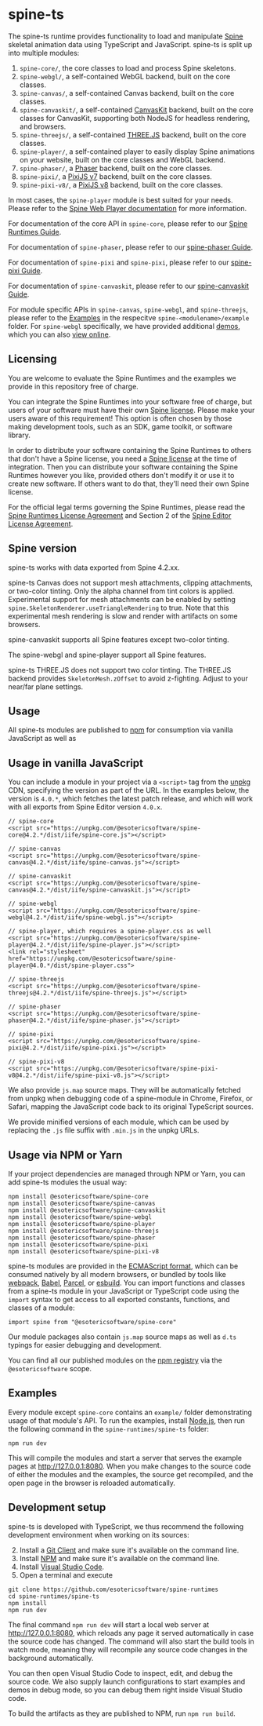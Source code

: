# spine-ts

The spine-ts runtime provides functionality to load and manipulate [Spine](http://esotericsoftware.com) skeletal animation data using TypeScript and JavaScript. spine-ts is split
up into multiple modules:

1. `spine-core/`, the core classes to load and process Spine skeletons.
1. `spine-webgl/`, a self-contained WebGL backend, built on the core classes.
1. `spine-canvas/`, a self-contained Canvas backend, built on the core classes.
1. `spine-canvaskit/`, a self-contained [CanvasKit](https://skia.org/docs/user/modules/canvaskit/) backend, built on the core classes for CanvasKit, supporting both NodeJS for headless rendering, and browsers.
1. `spine-threejs/`, a self-contained [THREE.JS](https://threejs.org/) backend, built on the core classes.
1. `spine-player/`, a self-contained player to easily display Spine animations on your website, built on the core classes and WebGL backend.
1. `spine-phaser/`, a [Phaser](https://phaser.io/) backend, built on the core classes.
1. `spine-pixi/`, a [PixiJS v7](https://pixijs.com/) backend, built on the core classes.
1. `spine-pixi-v8/`, a [PixiJS v8](https://pixijs.com/) backend, built on the core classes.

In most cases, the `spine-player` module is best suited for your needs. Please refer to the [Spine Web Player documentation](https://esotericsoftware.com/spine-player) for more information.

For documentation of the core API in `spine-core`, please refer to our [Spine Runtimes Guide](http://esotericsoftware.com/spine-runtimes-guide).

For documentation of `spine-phaser`, please refer to our [spine-phaser Guide](https://esotericsoftware.com/spine-phaser).

For documentation of `spine-pixi` and `spine-pixi`, please refer to our [spine-pixi Guide](https://esotericsoftware.com/spine-pixi).

For documentation of `spine-canvaskit`, please refer to our [spine-canvaskit Guide](https://esotericsoftware.com/spine-canvaskit).

For module specific APIs in `spine-canvas`, `spine-webgl`, and `spine-threejs`, please refer to the [Examples](#examples) in the respecitve `spine-<modulename>/example` folder. For `spine-webgl` specifically, we have provided additional [demos](spine-webgl/demos), which you can also [view online](http://esotericsoftware.com/spine-demos).

## Licensing

You are welcome to evaluate the Spine Runtimes and the examples we provide in this repository free of charge.

You can integrate the Spine Runtimes into your software free of charge, but users of your software must have their own [Spine license](https://esotericsoftware.com/spine-purchase). Please make your users aware of this requirement! This option is often chosen by those making development tools, such as an SDK, game toolkit, or software library.

In order to distribute your software containing the Spine Runtimes to others that don't have a Spine license, you need a [Spine license](https://esotericsoftware.com/spine-purchase) at the time of integration. Then you can distribute your software containing the Spine Runtimes however you like, provided others don't modify it or use it to create new software. If others want to do that, they'll need their own Spine license.

For the official legal terms governing the Spine Runtimes, please read the [Spine Runtimes License Agreement](http://esotericsoftware.com/spine-runtimes-license) and Section 2 of the [Spine Editor License Agreement](http://esotericsoftware.com/spine-editor-license#s2).

## Spine version

spine-ts works with data exported from Spine 4.2.xx.

spine-ts Canvas does not support mesh attachments, clipping attachments, or two-color tinting. Only the alpha channel from tint colors is applied. Experimental support for mesh attachments can be enabled by setting `spine.SkeletonRenderer.useTriangleRendering` to true. Note that this experimental mesh rendering is slow and render with artifacts on some browsers.

spine-canvaskit supports all Spine features except two-color tinting.

The spine-webgl and spine-player support all Spine features.

spine-ts THREE.JS does not support two color tinting. The THREE.JS backend provides `SkeletonMesh.zOffset` to avoid z-fighting. Adjust to your near/far plane settings.

## Usage

All spine-ts modules are published to [npm](http://npmjs.com) for consumption via vanilla JavaScript as well as

## Usage in vanilla JavaScript

You can include a module in your project via a `<script>` tag from the [unpkg](https://unpkg.com/) CDN, specifying the version as part of the URL. In the examples below, the version is `4.0.*`, which fetches the latest patch release, and which will work with all exports from Spine Editor version `4.0.x`.

```
// spine-core
<script src="https://unpkg.com/@esotericsoftware/spine-core@4.2.*/dist/iife/spine-core.js"></script>

// spine-canvas
<script src="https://unpkg.com/@esotericsoftware/spine-canvas@4.2.*/dist/iife/spine-canvas.js"></script>

// spine-canvaskit
<script src="https://unpkg.com/@esotericsoftware/spine-canvas@4.2.*/dist/iife/spine-canvaskit.js"></script>

// spine-webgl
<script src="https://unpkg.com/@esotericsoftware/spine-webgl@4.2.*/dist/iife/spine-webgl.js"></script>

// spine-player, which requires a spine-player.css as well
<script src="https://unpkg.com/@esotericsoftware/spine-player@4.2.*/dist/iife/spine-player.js"></script>
<link rel="stylesheet" href="https://unpkg.com/@esotericsoftware/spine-player@4.0.*/dist/spine-player.css">

// spine-threejs
<script src="https://unpkg.com/@esotericsoftware/spine-threejs@4.2.*/dist/iife/spine-threejs.js"></script>

// spine-phaser
<script src="https://unpkg.com/@esotericsoftware/spine-phaser@4.2.*/dist/iife/spine-phaser.js"></script>

// spine-pixi
<script src="https://unpkg.com/@esotericsoftware/spine-pixi@4.2.*/dist/iife/spine-pixi.js"></script>

// spine-pixi-v8
<script src="https://unpkg.com/@esotericsoftware/spine-pixi-v8@4.2.*/dist/iife/spine-pixi-v8.js"></script>
```

We also provide `js.map` source maps. They will be automatically fetched from unpkg when debugging code of a spine-module in Chrome, Firefox, or Safari, mapping the JavaScript code back to its original TypeScript sources.

We provide minified versions of each module, which can be used by replacing the `.js` file suffix with `.min.js` in the unpkg URLs.

## Usage via NPM or Yarn

If your project dependencies are managed through NPM or Yarn, you can add spine-ts modules the usual way:

```
npm install @esotericsoftware/spine-core
npm install @esotericsoftware/spine-canvas
npm install @esotericsoftware/spine-canvaskit
npm install @esotericsoftware/spine-webgl
npm install @esotericsoftware/spine-player
npm install @esotericsoftware/spine-threejs
npm install @esotericsoftware/spine-phaser
npm install @esotericsoftware/spine-pixi
npm install @esotericsoftware/spine-pixi-v8
```

spine-ts modules are provided in the [ECMAScript format](https://developer.mozilla.org/en-US/docs/Web/JavaScript/Guide/Modules), which can be consumed natively by all modern browsers, or bundled by tools like [webpack](https://webpack.js.org/), [Babel](https://babeljs.io/), [Parcel](https://parceljs.org/), or [esbuild](https://esbuild.github.io/). You can import functions and classes from a spine-ts module in your JavaScript or TypeScript code using the `import` syntax to get access to all exported constants, functions, and classes of a module:

```
import spine from "@esotericsoftware/spine-core"
```

Our module packages also contain `js.map` source maps as well as `d.ts` typings for easier debugging and development.

You can find all our published modules on the [npm registry](https://www.npmjs.com/search?q=%40esotericsoftware) via the `@esotericsoftware` scope.

## Examples

Every module except `spine-core` contains an `example/` folder demonstrating usage of that module's API. To run the examples, install [Node.js](https://nodejs.org/en/), then run the following command in the `spine-runtimes/spine-ts` folder:

```
npm run dev
```

This will compile the modules and start a server that serves the example pages at http://127.0.0.1:8080. When you make changes to the source code of either the modules and the examples, the source get recompiled, and the open page in the browser is reloaded automatically.

## Development setup

spine-ts is developed with TypeScript, we thus recommend the following development environment when working on its sources:

2. Install a [Git Client](https://git-fork.com/) and make sure it's available on the command line.
1. Install [NPM](https://nodejs.org/en/download/) and make sure it's available on the command line.
1. Install [Visual Studio Code](https://code.visualstudio.com/).
1. Open a terminal and execute

```
git clone https://github.com/esotericsoftware/spine-runtimes
cd spine-runtimes/spine-ts
npm install
npm run dev
```

The final command `npm run dev` will start a local web server at http://127.0.0.1:8080, which reloads any page it served automatically in case the source code has changed. The command will also start the build tools in watch mode, meaning they will recompile any source code changes in the background automatically.

You can then open Visual Studio Code to inspect, edit, and debug the source code. We also supply launch configurations to start examples and demos in debug mode, so you can debug them right inside Visual Studio code.

To build the artifacts as they are published to NPM, run `npm run build`.
